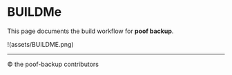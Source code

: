 # BUILDMe

This page documents the build workflow for **poof backup**.

!(assets/BUILDME.png)

---
&#169; the poof-backup contributors

